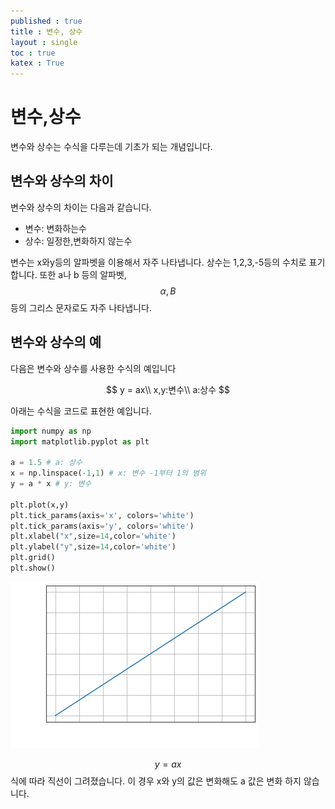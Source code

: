 ```yaml
---
published : true 
title : 변수, 상수  
layout : single 
toc : true 
katex : True 
---
```

# 변수,상수

변수와 상수는 수식을 다루는데 기초가 되는 개념입니다.

## 변수와 상수의 차이
변수와 상수의 차이는 다음과 같습니다.
- 변수: 변화하는수
- 상수: 일정한,변화하지 않는수

변수는 x와y등의 알파벳을 이용해서 자주 나타냅니다. 상수는 1,2,3,-5등의 수치로 표기합니다. 또한 a나 b 등의 알파벳,$$ \alpha , B $$ 등의 그리스 문자로도 자주 나타냅니다.

## 변수와 상수의 예

다음은 변수와 상수를 사용한 수식의 예입니다

$$
y = ax\\
x,y:변수\\
a:상수
$$

아래는 수식을 코드로 표현한 예입니다.


```python
import numpy as np
import matplotlib.pyplot as plt

a = 1.5 # a: 상수
x = np.linspace(-1,1) # x: 변수 -1부터 1의 범위
y = a * x # y: 변수

plt.plot(x,y)
plt.tick_params(axis='x', colors='white')
plt.tick_params(axis='y', colors='white')
plt.xlabel("x",size=14,color='white')
plt.ylabel("y",size=14,color='white')
plt.grid()
plt.show()
```


    
![png](../assets/images/%EB%B3%80%EC%88%98%2C%20%EC%83%81%EC%88%98_1_0.png)
    


$$ y= ax $$ 식에 따라 직선이 그려졌습니다. 이 경우 x와 y의 값은 변화해도 a 값은 변화 하지 않습니다.

